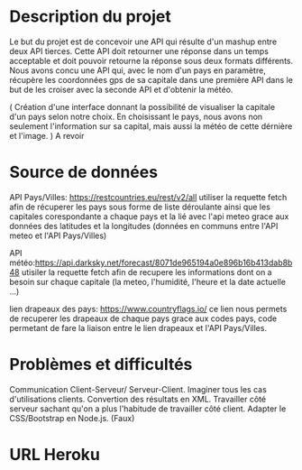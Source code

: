 # Description du projet

Le but du projet est de concevoir une API qui résulte d'un mashup entre deux API tierces. Cette API doit retourner une réponse dans un temps acceptable et doit pouvoir retourne la réponse sous deux formats différents.
Nous avons concu une API qui, avec le nom d'un pays en paramètre, récupère les coordonnées gps de sa capitale dans une première API dans le but de les croiser avec la seconde API et d'obtenir la météo.

( Création d'une interface donnant la possibilité de visualiser la capitale d'un pays selon notre choix. 
En choisissant le pays, nous avons non seulement l'information sur sa capital, mais aussi la météo de cette dérnière et l'image. ) A revoir

# Source de données

API Pays/Villes: https://restcountries.eu/rest/v2/all 
utiliser la requette fetch afin de récuperer les pays sous forme de liste déroulante ainsi que les capitales corespondante  a chaque pays et la lié avec l'api meteo grace aux données des latitudes et la longitudes (données en communs entre l'API meteo et l'API Pays/Villes) 

API météo:https://api.darksky.net/forecast/8071de965194a0e896b16b413dab8b48
utisiler la requette fetch afin de recupere les informations dont on a besoin sur chaque capitale (la meteo, l'humidité, l'heure et la date actuelle ...)

lien drapeaux des pays: https://www.countryflags.io/
ce lien nous permets de recuperer les drapeaux de chaque pays grace aux codes pays, code permetant de fare la liaison entre le lien drapeaux et l'API Pays/Villes.

# Problèmes et difficultés
Communication Client-Serveur/ Serveur-Client.
Imaginer tous les cas d'utilisations clients.
Convertion des résultats en XML. 
Travailler côté serveur sachant qu'on a plus l'habitude de travailler côté client.
Adapter le CSS/Bootstrap en Node.js. (Faux) 
# URL Heroku
